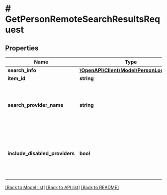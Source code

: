 # # GetPersonRemoteSearchResultsRequest

## Properties

Name | Type | Description | Notes
------------ | ------------- | ------------- | -------------
**search_info** | [**\OpenAPI\Client\Model\PersonLookupInfo**](PersonLookupInfo.md) |  | [optional]
**item_id** | **string** |  | [optional]
**search_provider_name** | **string** | Gets or sets the provider name to search within if set. | [optional]
**include_disabled_providers** | **bool** | Gets or sets a value indicating whether disabled providers should be included. | [optional]

[[Back to Model list]](../../README.md#models) [[Back to API list]](../../README.md#endpoints) [[Back to README]](../../README.md)
